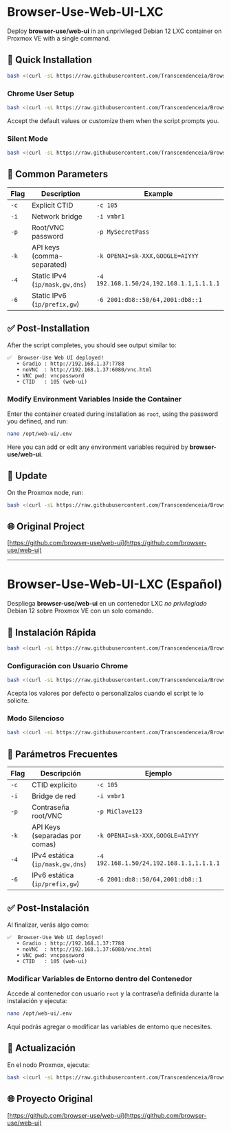 # Browser-Use-Web-UI-LXC

Deploy **browser-use/web-ui** in an unprivileged Debian 12 LXC container on Proxmox VE with a single command.

## 🚀 Quick Installation

```bash
bash <(curl -sL https://raw.githubusercontent.com/Transcendenceia/Browser-Use-Web-UI-LXC/main/create-webui-lxc.sh)
```

### Chrome User Setup

```bash
bash <(curl -sL https://raw.githubusercontent.com/Transcendenceia/Browser-Use-Web-UI-LXC/main/create-webui-user-lxc.sh)
```

Accept the default values or customize them when the script prompts you.

### Silent Mode

```bash
bash <(curl -sL https://raw.githubusercontent.com/Transcendenceia/Browser-Use-Web-UI-LXC/main/create-webui-lxc.sh) -q
```

## 🔧 Common Parameters

| Flag | Description                    | Example                                  |
| ---- | ------------------------------ | ---------------------------------------- |
| `-c` | Explicit CTID                  | `-c 105`                                 |
| `-i` | Network bridge                 | `-i vmbr1`                               |
| `-p` | Root/VNC password              | `-p MySecretPass`                        |
| `-k` | API keys (comma-separated)     | `-k OPENAI=sk-XXX,GOOGLE=AIYYY`          |
| `-4` | Static IPv4 (`ip/mask,gw,dns`) | `-4 192.168.1.50/24,192.168.1.1,1.1.1.1` |
| `-6` | Static IPv6 (`ip/prefix,gw`)   | `-6 2001:db8::50/64,2001:db8::1`         |

## ✅ Post-Installation

After the script completes, you should see output similar to:

```
✅  Browser-Use Web UI deployed!
   • Gradio : http://192.168.1.37:7788
   • noVNC  : http://192.168.1.37:6080/vnc.html
   • VNC pwd: vncpassword
   • CTID   : 105 (web-ui)
```

### Modify Environment Variables Inside the Container

Enter the container created during installation as `root`, using the password you defined, and run:

```bash
nano /opt/web-ui/.env
```

Here you can add or edit any environment variables required by **browser-use/web-ui**.

## 🔄 Update

On the Proxmox node, run:

```bash
bash <(curl -sL https://raw.githubusercontent.com/Transcendenceia/Browser-Use-Web-UI-LXC/main/update-webui.sh)
```

## 🌐 Original Project

[https://github.com/browser-use/web-ui](https://github.com/browser-use/web-ui)

---

# Browser-Use-Web-UI-LXC (Español)

Despliega **browser-use/web-ui** en un contenedor LXC *no privilegiado* Debian 12 sobre Proxmox VE con un solo comando.

## 🚀 Instalación Rápida

```bash
bash <(curl -sL https://raw.githubusercontent.com/Transcendenceia/Browser-Use-Web-UI-LXC/main/create-webui-lxc.sh)
```

### Configuración con Usuario Chrome

```bash
bash <(curl -sL https://raw.githubusercontent.com/Transcendenceia/Browser-Use-Web-UI-LXC/main/create-webui-user-lxc.sh)
```

Acepta los valores por defecto o personalízalos cuando el script te lo solicite.

### Modo Silencioso

```bash
bash <(curl -sL https://raw.githubusercontent.com/Transcendenceia/Browser-Use-Web-UI-LXC/main/create-webui-lxc.sh) -q
```

## 🔧 Parámetros Frecuentes

| Flag | Descripción                      | Ejemplo                                  |
| ---- | -------------------------------- | ---------------------------------------- |
| `-c` | CTID explícito                   | `-c 105`                                 |
| `-i` | Bridge de red                    | `-i vmbr1`                               |
| `-p` | Contraseña root/VNC              | `-p MiClave123`                          |
| `-k` | API Keys (separadas por comas)   | `-k OPENAI=sk-XXX,GOOGLE=AIYYY`          |
| `-4` | IPv4 estática (`ip/mask,gw,dns`) | `-4 192.168.1.50/24,192.168.1.1,1.1.1.1` |
| `-6` | IPv6 estática (`ip/prefix,gw`)   | `-6 2001:db8::50/64,2001:db8::1`         |

## ✅ Post-Instalación

Al finalizar, verás algo como:

```
✅  Browser-Use Web UI deployed!
   • Gradio : http://192.168.1.37:7788
   • noVNC  : http://192.168.1.37:6080/vnc.html
   • VNC pwd: vncpassword
   • CTID   : 105 (web-ui)
```

### Modificar Variables de Entorno dentro del Contenedor

Accede al contenedor con usuario `root` y la contraseña definida durante la instalación y ejecuta:

```bash
nano /opt/web-ui/.env
```

Aquí podrás agregar o modificar las variables de entorno que necesites.

## 🔄 Actualización

En el nodo Proxmox, ejecuta:

```bash
bash <(curl -sL https://raw.githubusercontent.com/Transcendenceia/Browser-Use-Web-UI-LXC/main/update-webui.sh)
```

## 🌐 Proyecto Original

[https://github.com/browser-use/web-ui](https://github.com/browser-use/web-ui)
